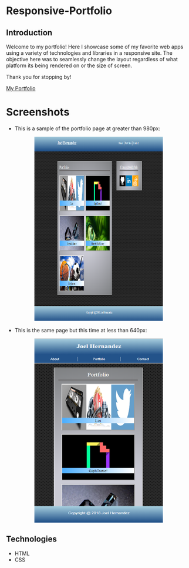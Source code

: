 # Responsive-Portfolio

## Introduction
Welcome to my portfolio! Here I showcase some of my favorite web apps using a variety of technologies and libraries in a responsive site. The objective here was to seamlessly change the layout regardless of what platform its being rendered on or the size of screen. 

Thank you for stopping by!

[My Portfolio](https://yocodigo.github.io/Responsive-Portfolio/)

# Screenshots
* This is a sample of the portfolio page at greater than 980px:
<p align="center">
  <img src = "https://github.com/yocodigo/Responsive-Portfolio/blob/master/images/portfolio%20screenshot.png" width=350 height=500>
</p>

* This is the same page but this time at less than 640px:
<p align="center">
  <img src = "https://github.com/yocodigo/Responsive-Portfolio/blob/master/images/portfolio%20screenshot2.png" width=350 height=500>
</p>


## Technologies
* HTML
* CSS
